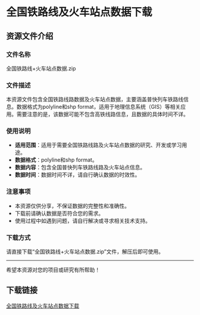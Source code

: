 # 全国铁路线及火车站点数据下载

## 资源文件介绍

### 文件名称
全国铁路线+火车站点数据.zip

### 文件描述
本资源文件包含全国铁路线路数据及火车站点数据，主要涵盖普快列车铁路线信息。数据格式为polyline和shp format，适用于地理信息系统（GIS）等相关应用。需要注意的是，该数据可能不包含高铁线路信息，且数据的具体时间不详。

### 使用说明
- **适用范围**：适用于需要全国铁路线路及火车站点数据的研究、开发或学习用途。
- **数据格式**：polyline和shp format。
- **数据内容**：包含全国普快列车铁路线路及火车站点信息。
- **数据时间**：数据时间不详，请自行确认数据的时效性。

### 注意事项
- 本资源仅供分享，不保证数据的完整性和准确性。
- 下载前请确认数据是否符合您的需求。
- 使用过程中如遇到问题，请自行解决或寻求相关技术支持。

### 下载方式
请直接下载“全国铁路线+火车站点数据.zip”文件，解压后即可使用。

---

希望本资源对您的项目或研究有所帮助！

## 下载链接

[全国铁路线及火车站点数据下载](https://pan.quark.cn/s/fc1c76e47494)